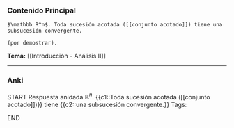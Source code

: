 ### Contenido Principal

```ad-proposition
$\mathbb R^n$. Toda sucesión acotada ([[conjunto acotado]]) tiene una subsucesión convergente.
```

```ad-proof
(por demostrar).
```

**Tema:** [[Introducción - Análisis II]]

---
### Anki

START
Respuesta anidada
$\mathbb R^n$. {{c1::Toda sucesión acotada ([[conjunto acotado]])}} tiene {{c2::una subsucesión convergente.}}
Tags:
<!--ID: 1727083427822-->
END